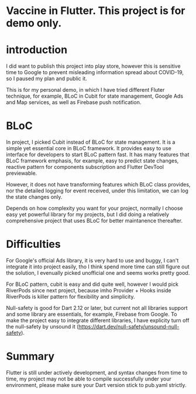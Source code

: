 # Vaccine in Flutter. This project is for demo only.

# introduction
I did want to publish this project into play store, however this is sensitive time to Google to prevent misleading information spread about COVID-19, so I paused my plan and public it. 

This is for my personal demo, in which I have tried different Fluter technique, for example, BLoC in Cubit for state management, Google Ads and Map services, as well as Firebase push notification. 

# BLoC
In project, I picked Cubit instead of BLoC for state management. It is a simple yet essential core in BLoC framework. It provides easy to use interface for developers to start BLoC pattern fast. It has many features that BLoC framework emphasis, for example, easy to predict state changes, reactive pattern for components subscription and Flutter DevTool previewable.

However, it does not have transforming features which BLoC class provides, nor the detailed logging for event received, under this limitation, we can log the state changes only. 

Depends on how complexity you want for your project, normally I choose easy yet powerful library for my projects, but I did doing a relatively comprehensive project that uses BLoC for better maintanence thereafter. 

# Difficulties
For Google's official Ads library, it is very hard to use and buggy, I can't integrate it into project easily, tho I think spend more time can still figure out the solution, I evenually picked unofficial one and seems works pretty good. 

For BLoC pattern, cubit is easy and did quite well, however I would pick RiverPods since next project, because imho Provider + Hooks inside RiverPods is killer pattern for flexibility and simplicity.

Null-safety is good for Dart 2.12 or later, but current not all libraries support and some library are essentials, for example, Firebase from Google. To make the project easy to integrate different libraries, I have explicity turn off the null-safety by unsound it (https://dart.dev/null-safety/unsound-null-safety). 

# Summary
Flutter is still under actively development, and syntax changes from time to time, my project may not be able to compile successfully under your environment, please make sure your Dart version stick to pub.yaml strictly. 
